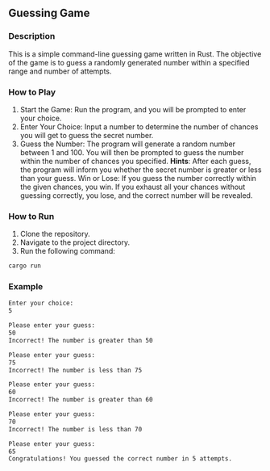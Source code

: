 ## Guessing Game

### Description
This is a simple command-line guessing game written in Rust. The objective of the game is to guess a randomly generated number within a specified range and number of attempts.

### How to Play
1. Start the Game: Run the program, and you will be prompted to enter your choice.
2. Enter Your Choice: Input a number to determine the number of chances you will get to guess the secret number.
3. Guess the Number: The program will generate a random number between 1 and 100. You will then be prompted to guess the number within the number of chances you specified.
**Hints**: After each guess, the program will inform you whether the secret number is greater or less than your guess.
Win or Lose: If you guess the number correctly within the given chances, you win. If you exhaust all your chances without guessing correctly, you lose, and the correct number will be revealed.

### How to Run
1. Clone the repository.
2. Navigate to the project directory.
3. Run the following command:
```sh
cargo run
```

### Example
```sh
Enter your choice: 
5

Please enter your guess: 
50
Incorrect! The number is greater than 50

Please enter your guess: 
75
Incorrect! The number is less than 75

Please enter your guess: 
60
Incorrect! The number is greater than 60

Please enter your guess: 
70
Incorrect! The number is less than 70

Please enter your guess: 
65
Congratulations! You guessed the correct number in 5 attempts.
```